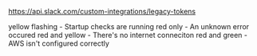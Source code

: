 https://api.slack.com/custom-integrations/legacy-tokens

yellow flashing - Startup checks are running
red only - An unknown error occured
red and yellow - There's no internet conneciton
red and green - AWS isn't configured correctly